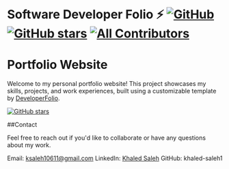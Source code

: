 # Software Developer Folio ⚡️ [![GitHub](https://img.shields.io/github/license/saadpasta/developer-portfolio?color=blue)](https://github.com/saadpasta/developerFolio/blob/master/LICENSE) [![GitHub stars](https://img.shields.io/github/stars/saadpasta/developerFolio)](https://github.com/saadpasta/developerFolio/stargazers)  [![All Contributors](https://img.shields.io/badge/all_contributors-4-orange.svg?style=flat-square)](#contributors)

# Portfolio Website

Welcome to my personal portfolio website! This project showcases my skills, projects, and work experiences, built using a customizable template by [DeveloperFolio](https://github.com/saadpasta/developerFolio).

[![GitHub stars](https://img.shields.io/github/stars/saadpasta/developerFolio)](https://github.com/saadpasta/developerFolio/stargazers)

##Contact

Feel free to reach out if you'd like to collaborate or have any questions about my work.

Email: ksaleh10611@gmail.com
LinkedIn: [Khaled Saleh]([url](https://www.linkedin.com/in/khaled-saleh6/))
GitHub: khaled-saleh1

